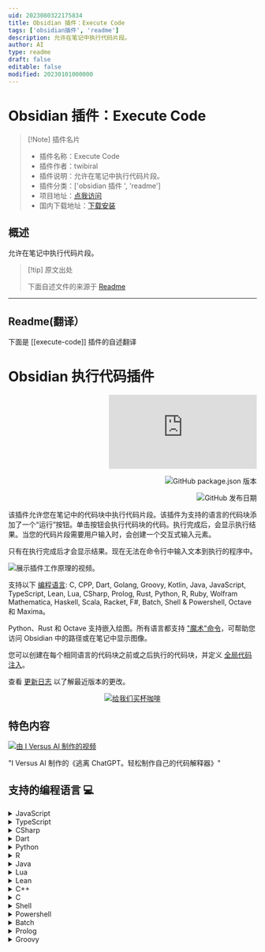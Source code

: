 ```yaml
---
uid: 2023080322175834
title: Obsidian 插件：Execute Code
tags: ['obsidian插件', 'readme']
description: 允许在笔记中执行代码片段。
author: AI
type: readme
draft: false
editable: false
modified: 20230101000000
---
```


# Obsidian 插件：Execute Code

> [!Note] 插件名片
> - 插件名称：Execute Code
> - 插件作者：twibiral
> - 插件说明：允许在笔记中执行代码片段。
> - 插件分类：['obsidian 插件 ', 'readme']
> - 项目地址：[点我访问](https://github.com/twibiral/obsidian-execute-code)
> - 国内下载地址：[下载安装](https://pkmer.cn/products/plugin/pluginMarket/?execute-code)

## 概述

允许在笔记中执行代码片段。

> [!tip] 原文出处
>
>下面自述文件的来源于 [Readme](https://ghproxy.net/https://raw.githubusercontent.com/twibiral/obsidian-execute-code/master/README.md)

---

## Readme(翻译）

下面是 [[execute-code]] 插件的自述翻译

# Obsidian 执行代码插件

<div align='right'>

![Obsidian 下载量](https://img.shields.io/badge/dynamic/json?color=8572db&labelColor=1e1e1e&label=下载量&query=$['execute-code'].downloads&url=https://raw.githubusercontent.com/obsidianmd/obsidian-releases/master/community-plugin-stats.json)

![GitHub package.json 版本](https://img.shields.io/github/package-json/version/twibiral/obsidian-execute-code?color=8572db&labelColor=1e1e1e&label=当前版本)

![GitHub 发布日期](https://img.shields.io/github/release-date/twibiral/obsidian-execute-code?color=8572db&labelColor=1e1e1e&label=最新发布)

</div>

该插件允许您在笔记中的代码块中执行代码片段。该插件为支持的语言的代码块添加了一个“运行”按钮。单击按钮会执行代码块的代码。执行完成后，会显示执行结果。当您的代码片段需要用户输入时，会创建一个交互式输入元素。

只有在执行完成后才会显示结果。现在无法在命令行中输入文本到执行的程序中。

![展示插件工作原理的视频。](https://github.com/twibiral/obsidian-execute-code/blob/master/images/execute_code_example.gif?raw=true)

支持以下 [编程语言](#supported-programming-languages-): C, CPP, Dart, Golang, Groovy, Kotlin, Java, JavaScript, TypeScript, Lean, Lua, CSharp, Prolog, Rust, Python, R, Ruby, Wolfram Mathematica, Haskell, Scala, Racket, F#, Batch, Shell & Powershell, Octave 和 Maxima。

Python、Rust 和 Octave 支持嵌入绘图。所有语言都支持 ["魔术"命令](#magic-commands-)，可帮助您访问 Obsidian 中的路径或在笔记中显示图像。

您可以创建在每个相同语言的代码块之前或之后执行的代码块，并定义 [全局代码注入](#global-code-injection-and-reusing-code-blocks-)。

查看 [更新日志](CHANGELOG.md) 以了解最近版本的更改。

<div align='center'>

[![给我们买杯咖啡](https://img.shields.io/badge/-给我们买杯咖啡-gray?logo=buy-me-a-coffee)](https://www.buymeacoffee.com/timwibiral)

</div>

## 特色内容

[![由 I Versus AI 制作的视频](https://img.youtube.com/vi/eQz4eAW3ZDk/0.jpg)](https://www.youtube.com/watch?v=eQz4eAW3ZDk)

"I Versus AI 制作的《逃离 ChatGPT。轻松制作自己的代码解释器》"

## 支持的编程语言 💻

<details>
<summary>JavaScript</summary>

- 要求：已安装 Node.js 并在设置中设置了正确的路径。

```javascript
function hello(name) {
	console.log(`Hello ${name}!`);
}

hello("Bob")
```

- 默认情况下，JavaScript 在笔记本模式下运行。您可以在设置中关闭此功能。

</details>

<details>
<summary>TypeScript</summary>

- 要求：已安装 Node.js，然后在命令行中运行 `npm install typescript -g` 和 `npm install ts-node -g`。（`-g` 表示全局安装）
- 问题：如果您使用全局的 node.js 安装，但它无法正常工作，请尝试在设置中将 `ts-node` 路径设置为 `npx ts-node` 而不是 `ts-node`。

```ts  
let message: string = 'Hello, World!';
console.log(message);  
```

</details>

<details>
<summary>CSharp</summary>

- 要求：安装 dotnet core sdk 并在命令行中运行 `dotnet tool install -g dotnet-script`，然后配置 dotnet-script 的完整路径。

```cs 
Console.WriteLine("Hello, World!");  
```  

</details>

<details>
<summary>Dart</summary>

- 要求：已安装 dart sdk 并在设置中设置了正确的路径。

```dart
void main() {
  print("Hello World");
}
```

</details>

<details>
<summary>Python</summary>

- 要求：已安装 Python 并在设置中设置了正确的路径。

```python
def hello(name):
	print("Hello", name)

if __name__ == "__main__":
	hello("Eve")
```

- 默认情况下，Python 在笔记本模式下运行。您可以在设置中关闭此功能。
- 默认情况下，使用 matplotlib/seaborn 绘制的图表会嵌入在笔记中。您可以在设置中关闭此功能。

```python
import seaborn as sns
import matplotlib.pyplot as plt
sns.set_style("darkgrid")
iris = sns.load_dataset('iris')
sns.FacetGrid(iris, hue ="species", height = 5)
		.map(plt.scatter, 'sepal_length', 'petal_length')
		.add_legend()

plt.show()
```

![嵌入图表的示例。](https://github.com/twibiral/obsidian-execute-code/blob/master/images/plotting_example.png?raw=true)

</details>

<details>
<summary>R</summary>

- 要求：已安装 R 并在设置中设置了正确的路径。

```r
hello <- function(name){
	print(paste("Hello", name, sep = " "))
}

hello("Bob")
```

- 默认情况下，图表可以嵌入在笔记中。您可以在设置中关闭此功能。

```r
y = c(12, 15, 28, 17, 18)
x = 1:length(y)
plot(x, y, type="l")
```

</details>

<details>
<summary>Java</summary>

- 要求：已安装 Java **11 或更高版本**并在设置中设置了正确的路径。

```java
public class HelloWorld {
	public static void main(String[] args) {
		System.out.println("Hello World!");
	}
}
```

</details>

<details>
<summary>Lua</summary>

- 要求：安装 lua 并配置 lua 路径。

```lua
print('Hello, World!')
```

</details>

<details>
<summary>Lean</summary>

- 要求：安装 lean 并配置 lean 路径。

```lean
def main : IO Unit :=
  IO.println s!"Hello, World!"

#eval main
```

</details>

<details>
<summary>C++</summary>

- 要求：已安装 [Cling](https://github.com/root-project/cling) 并在设置中设置了正确的路径。
- 代码将逐行执行，无需主函数。

```cpp
#include <iostream>
#include <string>

using namespace std;

void hello(string name) {
	cout << "Hello " << name << "!\n";
}

hello("Alice);
```

- 可以通过在设置中切换选项来使用主函数作为入口点。

```cpp
#include <iostream>

void main() {
	std::cout << "Hello, World!" << std::endl;
}
```

</details>

<details>
<summary>C</summary>

- 要求：已安装 [Cling](https://github.com/root-project/cling) 并在设置中设置了正确的路径。
- 代码将逐行执行，无需主函数。

```c
#include <stdio.h>

printf("Hello, World!");
```

- 可以通过在设置中切换选项来使用主函数作为入口点。

```c
#include <stdio.h>

int main() {
	printf("Hello, World!");
	return 0;
}
```

</details>

<details>
<summary>Shell</summary>

- 要求：在设置中设置首选 shell 的路径。默认为 Bash。（仅适用于 Linux 和 macOS）

```shell
echo "Hello World!"
ls -la
```

</details>

<details>
<summary>Powershell</summary>

- 要求：用于在 Windows 上执行 shell 命令。默认为 Powershell，但可以在设置中设置为首选 shell。
- 在 MacOS 上：您可能需要在插件设置中将命令从 `powershell` 更改为 `pwsh`。确保设置正确的路径。

```powershell
echo "Hello World!"
```

- 如果您喜欢批处理：在菜单中更改 powershell 的路径设置
![如何使用魔术命令的示例。](https://github.com/twibiral/obsidian-execute-code/blob/master/images/batch_settings.png?raw=true)
</details>


<details>
<summary>Batch</summary>

- **要求**：用于在 Windows 上执行批处理命令（也称为 BAT 或 CMD）。默认为命令提示符，但可以在设置中设置为首选 shell。
- **重要**：<br>
	百分号在批处理文件中用于表示命令行参数：例如%1，%2，... <br>
	在批处理文件中，两个百分号被视为单个百分号：例如%%f <br>
	在执行代码时，如果使用变量，请使用 2 个百分号。更多信息请参阅 [此处](https://stackoverflow.com/questions/14509652/what-is-the-difference-between-and-in-a-cmd-file)<br>

```batch
ECHO Hello World!
```

</details>


<details>
<summary>Prolog</summary>

- 要求：无要求，使用 [Tau-Prolog](https://github.com/tau-prolog/tau-prolog) 工作。
- 重要提示：在代码块中的 "`% query`" 行之后添加您的查询，如下所示

```prolog
likes(john, pizza).
likes(john, cheese).
likes(jane, beer).

% query
likes(john, X).
```

</details>

<details>
<summary>Groovy</summary>

## 魔术命令 🪄

魔术命令是一些可以在代码块中使用的元命令。它们在源代码执行之前由插件处理。

支持以下魔术命令：

- `@vault_path`：将保险库路径插入为字符串（例如 "/User/path/to/vault"）
- `@vault_url`：将保险库 URL 插入为字符串（例如 "app://local/path/to/vault"）
- `@note_path`：将笔记路径插入为字符串（例如 "/User/path/to/vault/Note.md"）
- `@note_url`：将笔记 URL 插入为字符串（例如 "app://local/path/to/vault/Note.md"）
- `@title`：将笔记标题插入为字符串。
- `@show(ImagePath)`：在笔记中显示给定路径的图像。
- `@show(ImagePath, Width, Height)`：在笔记中显示给定路径的图像。
- `@show(ImagePath, Width, Height, Alignment[center|left|right])`：在笔记中显示给定路径的图像。
- `@html(HtmlSource)`：在笔记中显示 HTML。

（`@show(...)` 和 `@html(...)` 目前仅支持 JavaScript 和 Python。）

（旧命令 `@note` 和 `@vault` 仍然受支持，但可能在将来被移除。）

使用 Python 的魔术命令示例：

```python
print("保险库路径：", @vault_path)
print("保险库 URL：", @vault_url)

print("笔记路径：", @note_path)
print("笔记 URL：", @note_url)

print("笔记标题：", @title)
```

```python
@show("image.png")
@show("image.png", 100, 100)
@show("https://upload.wikimedia.org/wikipedia/commons/d/de/TestScreen_square.svg", 10%, 10%, "center")
```

```python
@html("<h1>HTML 标题</h1>")
@html('''
<svg width="100%" height="100%" viewBox="0 0 600 600" xmlns="http://www.w3.org/2000/svg" xmlns:xlink="http://www.w3.org/1999/xlink">
  <circle cx="300" cy="300" r="250" style="fill:peru;" />
  <circle cx="200" cy="250" r="50" style="fill:black;" />
  <circle cx="400" cy="250" r="50" style="fill:black;" />
  <circle cx="190" cy="230" r="20" style="fill:white;" />
  <circle cx="390" cy="230" r="20" style="fill:white;" />
  <circle cx="250" cy="400" r="85" style="fill:saddlebrown;" />
  <circle cx="350" cy="400" r="85" style="fill:saddlebrown;" />
  <ellipse cx="300" cy="380" rx="50" ry="35" style="fill:black;" />
  <ellipse cx="130" cy="100" rx="110" ry="70" style="fill:saddlebrown;"/>
<ellipse cx="470" cy="100" rx="110" ry="70" style="fill:saddlebrown;" />
</svg> 
''')
```

自己试试吧！

![使用魔术命令的示例](https://github.com/twibiral/obsidian-execute-code/blob/master/images/magic_example.png?raw=true)

在预览中运行 ⏩

在代码块中的语言名称前添加 `run-`（如下例所示）可以在预览中渲染代码块。

这样可以在预览中执行代码。

`````` 
```run-python
def hello(name):
    print("Hello", name)

if __name__ == "__main__":
    hello("Eve")
``````

## 代码块参数 🏷

代码块支持以 `{key='value', otherkey=['val1', 'val2']}` 的形式指定额外的参数。将它们添加到代码块中，如下所示：

``````
```python {label='my label'}
print('my labelled code block')
```
``````

全局代码注入和代码块重用 📘

有时，在每个相同语言的代码块之前或之后执行代码是很有帮助的。该插件以几种方式支持这一点：

### 设置中的全局注入

所有语言在设置中都有一个“全局注入”选项，允许按语言定义要添加到每个代码块顶部的代码。代码重用在所有语言中完全有效，并且所有现有的魔术命令，包括显示图像和内联绘图输出，都可以使用。这可以用于定义经常使用的函数或导入您喜欢的包或库。

### 全局的前置和后置代码块

您可以使用 `pre` 参数来创建在每个后续代码块之前执行的代码块：

``````
```python {pre}
import pandas as pd
```
``````

这个代码块会在您在笔记中定义的每个 python 代码块之前添加，并导入 pandas 包。

`post` 代码块的工作方式相同，但是 post 代码块中的代码会在其他代码块之后执行。

前置/后置代码块只适用于在它们下面定义的代码块，并且只适用于相同语言的代码块。

您还可以同时指定前置和后置代码块，方法是使用 `{pre, post}`。

注意，`pre`/`post` 参数是特殊的，因为您不需要显式地指定键/值对，但如果您愿意，可以这样做：

`{pre}` 等同于 `{export='pre'}`，`{pre, post}` 等同于 `{export=['pre', 'post']}`。

### 标记的代码块

您可以使用 `label='string'` 参数为特定的代码块添加标签，然后在其他代码块中使用 `import='string'` 或 `import=['string1', 'string2', ...]` 参数显式导入它们，以便它们不会像预处理/后处理块一样自动导入：

`````
```python {label='block 1'}
print('running block 1')
```

```python {label='block 2'}
print('running block 2')
```

```python {import=['block 1', 'block 2']}
print('should run block 1 and 2')
```
`````

标记的代码块将在运行代码块之前执行，但在全局注入和预处理块之后。

### 忽略代码导出

如果您想要手动忽略代码块中的特定导出，例如预/后/全局导出，您可以使用 `ignore` 参数来实现，该参数接受 `pre`、`post`、`global`、这三者中的任意一个的数组，或者 `all` 来忽略所有导出：

`````python {ignore='all'}
print('不应运行任何全局注入或预/后代码块')
```

`````python {ignore=['global', 'pre']}
print('不应运行任何预代码块或全局注入')
```
`````

### 笔记本模式

一些语言（目前支持 JS 和 Python）支持*笔记本模式*。如果一个语言正在使用笔记本模式（可在设置中配置），那么给定文件中的所有代码块将在同一个环境中执行。

在一个代码块中定义的变量、函数等将在其他代码块中可用。代码块按需执行；文件中代码块的顺序不影响它们执行的顺序：

``````
```js
console.log(f)
```
```js
let f = 3;
```
``````

先运行第一个代码块，然后是第二个，再运行第一个，将得到：

```
Uncaught ReferenceError: f is not defined
undefined
3
```

要管理笔记本模式的打开运行时，可以使用命令面板中的“打开代码运行时管理”命令。从侧边栏窗口中，您可以停止内核。**注意：强制停止需要在 Windows 上使用 `taskkill`，在 Unix 上使用 `pkill`。99% 的系统应该预装了这些工具：如果您的系统没有，请 [提交一个问题](https://github.com/twibiral/obsidian-execute-code/issues/new/choose)**。

## 样式设置 🎨

该插件支持使用 [Style Settings插件](https://github.com/mgmeyers/obsidian-style-settings) 自定义样式。可以自定义代码块输出和错误的颜色。

## 安装 💾

在你的保险库中，转到设置 > 社区插件 > 浏览并搜索“执行代码”。选择插件，安装并激活它。

或者

点击 [此链接](https://obsidian.md/plugins?search=execute%20code#)，然后点击“在 Obsidian 中打开”。

## 查找路径设置（例如 JavaScript | Node）

为了避免或解决由于路径错误而导致的错误。

（Mac 和 Windows 用户使用 'where'）---（对于 Linux 用户，将 'where' 替换为 'which'）

1. 在终端中输入 'where node'
   ![在终端中输入 'where node'](https://github.com/twibiral/obsidian-execute-code/blob/master/images/path_location_shell.png?raw=true)
2. 从终端中复制路径（例如 /opt/homebrew/bin/node）
3. 在设置中粘贴路径（例如 Node 路径）
   ![使用步骤 2 中的路径更新设置中的路径](https://github.com/twibiral/obsidian-execute-code/blob/master/images/path_location_settings.png?raw=true)

## 警告 ⚠

不要执行来自你不了解的源代码或者你不理解的代码。执行代码可能会造成无法修复的损害。

## 已知问题 🛠

- 在 Linux 上，使用 Snap/Flatpak/AppImage 安装的 Obsidian 运行在一个隔离的环境中。因此，它们将无法访问您安装的任何程序。如果您使用的是 Linux，请确保安装 `.deb` 版本的 Obsidian。如果您的发行版不兼容 `.deb` 文件，可能会出现问题。
- 切换主题后缺少 `运行` 按钮：尝试关闭并重新打开您的笔记，并等待几分钟。似乎 obsidian 在主题切换后没有调用后处理器。
- 如果文件中包含重复的代码块，则可能不会执行预处理块/后处理块。
- 在 Python 中，当笔记本模式打开时，嵌入的绘图可能无法关闭。

## 未来工作 📑

- 类似于 Jupyter 的笔记本模式
- 执行失败时的错误警告（例如，当未安装 Python 时）
- 测试此插件与 dataview 的组合是否有效。

## 贡献 🤝

欢迎所有的贡献。只需创建一个合并请求或发送电子邮件给我：tim.wibiral(at)uni-ulm.de

如果您想要帮助，未来工作中的要点是一个很好的起点。

## 贡献者 ♥

<a href="https://github.com/twibiral/obsidian-execute-code/graphs/contributors">
  <img alt="List of contributors to this project." src="https://contrib.rocks/image?repo=twibiral/obsidian-execute-code" />
</a>

<sub>使用 [contrib.rocks](https://contrib.rocks) 制作。</sub>
